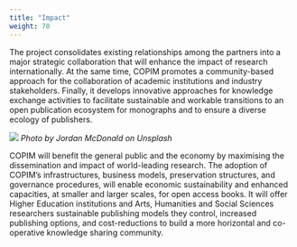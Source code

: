 ```yaml
---
title: "Impact"
weight: 70
---
```


The project consolidates existing relationships among the partners into a major strategic collaboration that will enhance the impact of research internationally. At the same time, COPIM promotes a community-based approach for the collaboration of academic institutions and industry stakeholders. Finally, it develops innovative approaches for knowledge exchange activities to facilitate sustainable and workable transitions to an open publication ecosystem for monographs and to ensure a diverse ecology of publishers.

![](/images/jordan-mcdonald-vkx0kgKx9VA-unsplash-cropped.jpg)
*Photo by Jordan McDonald on Unsplash*

COPIM will benefit the general public and the economy by maximising the dissemination and impact of world-leading research. The adoption of COPIM’s infrastructures, business models, preservation structures, and governance procedures, will enable economic sustainability and enhanced capacities, at smaller and larger scales, for open access books. It will offer Higher Education institutions and Arts, Humanities and Social Sciences researchers sustainable publishing models they control, increased publishing options, and cost-reductions to build a more horizontal and co-operative knowledge sharing community.
